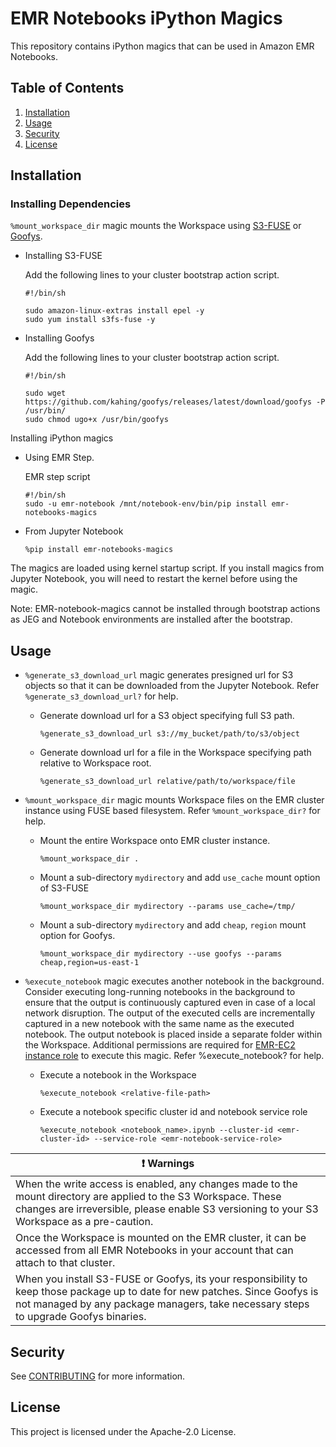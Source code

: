 # EMR Notebooks iPython Magics

This repository contains iPython magics that can be used in Amazon EMR Notebooks.

## Table of Contents
1. [Installation](#Installation)
2. [Usage](#Usage)
3. [Security](#Security)
4. [License](#License)


## Installation

### Installing Dependencies
`%mount_workspace_dir` magic mounts the Workspace using [S3-FUSE](https://github.com/s3fs-fuse/s3fs-fuse) or [Goofys](https://github.com/kahing/goofys).

* Installing S3-FUSE

  Add the following lines to your cluster bootstrap action script.
  ```
  #!/bin/sh

  sudo amazon-linux-extras install epel -y
  sudo yum install s3fs-fuse -y
  ```

* Installing Goofys

  Add the following lines to your cluster bootstrap action script.
  ```
  #!/bin/sh

  sudo wget https://github.com/kahing/goofys/releases/latest/download/goofys -P /usr/bin/
  sudo chmod ugo+x /usr/bin/goofys
  ```

Installing iPython magics

* Using EMR Step.

  EMR step script
  ```
  #!/bin/sh
  sudo -u emr-notebook /mnt/notebook-env/bin/pip install emr-notebooks-magics
  ```

* From Jupyter Notebook
  ```
  %pip install emr-notebooks-magics
  ```
The magics are loaded using kernel startup script. If you install magics from Jupyter Notebook, you will need to restart the kernel before using the magic.

Note: EMR-notebook-magics cannot be installed through bootstrap actions as JEG and Notebook environments are installed after the bootstrap.

## Usage
* `%generate_s3_download_url` magic generates presigned url for S3 objects so that it can be downloaded from the Jupyter Notebook.
  Refer `%generate_s3_download_url?` for help.
    * Generate download url for a S3 object specifying full S3 path.
      ```
      %generate_s3_download_url s3://my_bucket/path/to/s3/object
      ```

    * Generate download url for a file in the Workspace specifying path relative to Workspace root.
      ```
      %generate_s3_download_url relative/path/to/workspace/file
      ```

* `%mount_workspace_dir` magic mounts Workspace files on the EMR cluster instance using FUSE based filesystem.
  Refer `%mount_workspace_dir?` for help.
    * Mount the entire Workspace onto EMR cluster instance.
      ```
      %mount_workspace_dir .
      ```

    * Mount a sub-directory `mydirectory` and add `use_cache` mount option of S3-FUSE
      ```
      %mount_workspace_dir mydirectory --params use_cache=/tmp/
      ```

    * Mount a sub-directory `mydirectory` and add `cheap`, `region` mount option for Goofys.
      ```
      %mount_workspace_dir mydirectory --use goofys --params cheap,region=us-east-1
      ```
* `%execute_notebook` magic executes another notebook in the background.
   Consider executing long-running notebooks in the background to ensure that the output is continuously captured 
   even in case of a local network disruption.  The output of the executed cells are incrementally captured in a 
   new notebook with the same name as the executed notebook. The output notebook is placed inside a separate folder 
   within the Workspace. Additional permissions are required for 
   [EMR-EC2 instance role](https://docs.aws.amazon.com/emr/latest/ManagementGuide/emr-iam-role-for-ec2.html) to execute 
   this magic. Refer %execute_notebook? for help.
   * Execute a notebook in the Workspace
     ```
     %execute_notebook <relative-file-path>
     ```
   * Execute a notebook specific cluster id and notebook service role
     ```
     %execute_notebook <notebook_name>.ipynb --cluster-id <emr-cluster-id> --service-role <emr-notebook-service-role>
     ```

| :exclamation:  Warnings                  |
|-----------------------------------------|
| When the write access is enabled, any changes made to the mount directory are applied to the S3 Workspace. These changes are irreversible, please enable S3 versioning to your S3 Workspace as a pre-caution. |
| Once the Workspace is mounted on the EMR cluster, it can be accessed from all EMR Notebooks in your account that can attach to that cluster. |
| When you install S3-FUSE or Goofys, its your responsibility to keep those package up to date for new patches. Since Goofys is not managed by any package managers, take necessary steps to upgrade Goofys binaries. |  |

## Security

See [CONTRIBUTING](CONTRIBUTING.md#security-issue-notifications) for more information.

## License

This project is licensed under the Apache-2.0 License.

